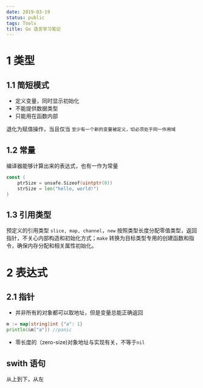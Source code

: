 ```yaml
---
date: 2019-03-19
status: public
tags: Tools
title: Go 语言学习笔记
---
```

# 1 类型
## 1.1 简短模式
- 定义变量，同时显示初始化
- 不能提供数据类型
- 只能用在函数内部

退化为赋值操作，当且仅当 `至少有一个新的变量被定义，切必须处于同一作用域`

## 1.2 常量
编译器能够计算出来的表达式，也有一作为常量
```go
const (
	ptrSize = unsafe.Sizeof(uintptr(0))
	strSize = len("hello, world!")
)
```
## 1.3 引用类型
预定义的引用类型 `slice, map, channel`，`new` 按照类型长度分配零值类型，返回指针，不关心内部构造和初始化方式；`make` 转换为目标类型专用的创建函数和指令，确保内存分配和相关属性初始化。

# 2 表达式
## 2.1 指针
- 并非所有的对象都可以取地址，但是变量总能正确返回
```go
m := map[string]int {"a": 1}
println(&m["a"]) //panic
```
- 零长度的（zero-size)对象地址与实现有关，不等于`nil`

## swith 语句
从上到下，从左


